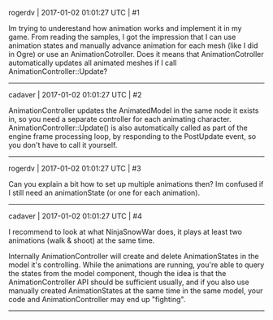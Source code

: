 rogerdv | 2017-01-02 01:01:27 UTC | #1

Im trying to underestand how animation works and implement it in my game. From reading the samples, I got the impression that I can use animation states and manually advance animation for each mesh (like I did in Ogre) or use an AnimationCotroller. Does it means that AnimationCotroller automatically updates all animated meshes if I call AnimationController::Update?

-------------------------

cadaver | 2017-01-02 01:01:27 UTC | #2

AnimationController updates the AnimatedModel in the same node it exists in, so you need a separate controller for each animating character. AnimationController::Update() is also automatically called as part of the engine frame processing loop, by responding to the PostUpdate event, so you don't have to call it yourself.

-------------------------

rogerdv | 2017-01-02 01:01:27 UTC | #3

Can you explain a bit how to set up multiple animations then? Im confused if I still need an animationState (or one for each animation).

-------------------------

cadaver | 2017-01-02 01:01:27 UTC | #4

I recommend to look at what NinjaSnowWar does, it plays at least two animations (walk & shoot) at the same time.

Internally AnimationController will create and delete AnimationStates in the model it's controlling. While the animations are running, you're able to query the states from the model component, though the idea is that the AnimationController API should be sufficient usually, and if you also use manually created AnimationStates at the same time in the same model, your code and AnimationController may end up "fighting".

-------------------------

